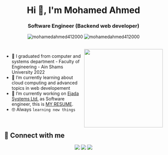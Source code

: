 <h1 align="center">Hi 👋, I'm Mohamed Ahmed</h1>
<h3 align="center">Software Engineer (Backend web developer)</h3>

<p align="center"> <img src="https://komarev.com/ghpvc/?username=mohamedahmed412000&label=Profile%20views&color=0e75b6&style=flat" alt="mohamedahmed412000" />
		   <img src="https://img.shields.io/github/followers/mohamedahmed412000?label=Followers" alt="mohamedahmed412000" />
</p>

<br>
<img align="right" src="https://user-images.githubusercontent.com/63050133/156676671-d5b2e362-97d4-4404-9447-dd71ddfea82f.gif" width = 250px/>

- :school: I graduated from computer and systems department - Faculty of Engineering - Ain Shams University 2022
- 🌱 I’m currently learning about cloud computing and advanced topics in web developement 
- :thinking: I’m currently working on <a href="https://www.ejada.com/">Ejada Systems Ltd.</a> as Software engineer, this is [MY RESUME](https://drive.google.com/file/d/1l0Y2HLyxjnv0FbneYoRDmPogFMpjR_yU/view?usp=sharing).
- :nerd_face: Always `learning new things`

<br>

## 📩 Connect with me
<p align="center">
    <a href="mailto:mohamed.ahmed04012000@gmail.com" title="Gmail"><img src="https://img.shields.io/badge/gmail-%23F05033.svg?style=for-the-badge&logo=gmail&logoColor=white"/></a>
<a href="https://www.facebook.com/profile.php?id=100004504185185" title="Facebook"><img src="https://img.shields.io/badge/Facebook-%231877F2.svg?style=for-the-badge&logo=Facebook&logoColor=white"/></a>
    <a href="https://www.linkedin.com/in/mohamed-ahmed-412000/" title="LinkedIn"><img src="https://img.shields.io/badge/linkedin-%230077B5.svg?style=for-the-badge&logo=linkedin&logoColor=white"/></a>  
</p>

<!--
## 🛠 Languages and Frameworks
<p align="center">
<a href="https://www.cprogramming.com/" title="C"><img src="https://img.shields.io/badge/c-%2300599C.svg?style=for-the-badge&logo=c&logoColor=white" alt="C"></a>
<a href="https://cplusplus.com/" title="CPlusPlus"><img src="https://img.shields.io/badge/c++-%2300599C.svg?style=for-the-badge&logo=c%2B%2B&logoColor=white" alt="CPlusPlus"></a>
<a href="https://www.python.org/" title="Python"><img src="https://img.shields.io/badge/python-3670A0?style=for-the-badge&logo=python&logoColor=ffdd54" alt="Python"></a>
<a href="https://www.python.org/" title="Python"><img src="https://img.shields.io/badge/java?style=for-the-badge&logo=python&logoColor=ffdd54" alt="Python"></a>
	

<a href="https://www.djangoproject.com/" title="Django"><img src="https://img.shields.io/badge/django-%23092E20.svg?style=for-the-badge&logo=django&logoColor=white" alt="Django"></a>
<a href="https://scikit-learn.org/" title="Scikit-learn"><img src="https://img.shields.io/badge/scikit--learn-%23F7931E.svg?style=for-the-badge&logo=scikit-learn&logoColor=white" alt="Scikit-learn"></a>
<a href="https://opencv.org/" title="OpenCV"><img src="https://img.shields.io/badge/opencv-%23white.svg?style=for-the-badge&logo=opencv&logoColor=white" alt="OpenCV"></a>
<a href="https://www.qt.io/" title="QT"><img src="https://img.shields.io/badge/Qt-%23217346.svg?style=for-the-badge&logo=Qt&logoColor=white" alt="QT"></a>

## 🛠 Tools
<a href="https://git-scm.com/" title="Git"><img src="https://img.shields.io/badge/git-%23F05033.svg?style=for-the-badge&logo=git&logoColor=white" alt="Git"></a>
<a href="https://github.com/" title="GitHub"><img src="https://img.shields.io/badge/github-%23121011.svg?style=for-the-badge&logo=github&logoColor=white" alt="GitHub"></a>
<a href="https://code.visualstudio.com/" title="Visual Studio Code"><img src="https://img.shields.io/badge/Visual%20Studio%20Code-0078d7.svg?style=for-the-badge&logo=visual-studio-code&logoColor=white" alt="Visual Studio Code"></a>

<br>
-->
<!--
## 📊 Github Stats
<p align="center"><img src="https://github-readme-streak-stats.herokuapp.com/?user=mohamedahmed412000&theme=tokyonight_duo" alt="mohamedahmed412000" /></p>
  <br/>
  <p align="center">
    <a href="https://github.com/anuraghazra/github-readme-stats">
	    <img alt="mohamedahmed412000's Github Stats" src="https://github-readme-stats.vercel.app/api?username=mohamedahmed412000&show_icons=true&count_private=true&locale=en&theme=tokyonight&layout=compact" height="230px"/></a>
	  <img src="https://github-readme-stats.vercel.app/api/top-langs?username=mohamedahmed412000&langs_count=10&show_icons=true&locale=en&theme=tokyonight" alt="mohamedahmed412000" height="230px"/>
<br/>

<br>

## ⚡ Git profile Trophies

<p align="center"> <a href="https://github.com/ryo-ma/github-profile-trophy"><img src="https://github-profile-trophy.vercel.app/?username=mohamedahmed412000&layout=compact&theme=algolia" alt="mohamed Ahmed" /></a> </p>
-->

<!--
<summary><b>⚡ Recent GitHub Activity</b></summary>
  <br/>
   <a href="https://github.com/mohamedahmed412000"><img alt="mohamed Ahmed's Activity Graph" src="https://activity-graph.herokuapp.com/graph?username=mohamedahmed412000&custom_title=Mohamed%20Ahmed%27s%20Contribution%20Graph&theme=react-dark" /></a>
  <br/>
<br/>
-->

<!--
**MohamedAhmed412000/MohamedAhmed412000** is a ✨ _special_ ✨ repository because its `README.md` (this file) appears on your GitHub profile.

Here are some ideas to get you started:

- 🔭 I’m currently working on ...
- 🌱 I’m currently learning ...
- 👯 I’m looking to collaborate on ...
- 🤔 I’m looking for help with ...
- 💬 Ask me about ...
- 📫 How to reach me: ...
- 😄 Pronouns: ...
- ⚡ Fun fact: ...
-->
